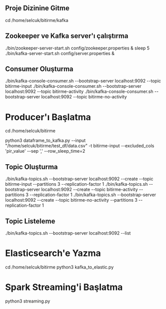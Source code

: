 ## Proje Dizinine Gitme

cd /home/selcuk/bitirme/kafka

## Zookeeper ve Kafka server'ı çalıştırma

./bin/zookeeper-server-start.sh config/zookeeper.properties &
sleep 5
./bin/kafka-server-start.sh config/server.properties &

## Consumer Oluşturma

./bin/kafka-console-consumer.sh --bootstrap-server localhost:9092 --topic bitirme-input
./bin/kafka-console-consumer.sh --bootstrap-server localhost:9092 --topic bitirme-activity
./bin/kafka-console-consumer.sh --bootstrap-server localhost:9092 --topic bitirme-no-activity

# Producer'ı Başlatma

cd /home/selcuk/bitirme

python3 dataframe_to_kafka.py --input "/home/selcuk/bitirme/test_df/data.csv" -t bitirme-input --excluded_cols 'pir_value' --sep ',' --row_sleep_time=2

## Topic Oluşturma

./bin/kafka-topics.sh --bootstrap-server localhost:9092 --create --topic bitirme-input --partitions 3 --replication-factor 1
./bin/kafka-topics.sh --bootstrap-server localhost:9092 --create --topic bitirme-activity --partitions 3 --replication-factor 1
./bin/kafka-topics.sh --bootstrap-server localhost:9092 --create --topic bitirme-no-activity --partitions 3 --replication-factor 1

## Topic Listeleme

./bin/kafka-topics.sh --bootstrap-server localhost:9092 --list

# Elasticsearch'e Yazma

cd /home/selcuk/bitirme
python3 kafka_to_elastic.py

# Spark Streaming'i Başlatma

python3 streaming.py
